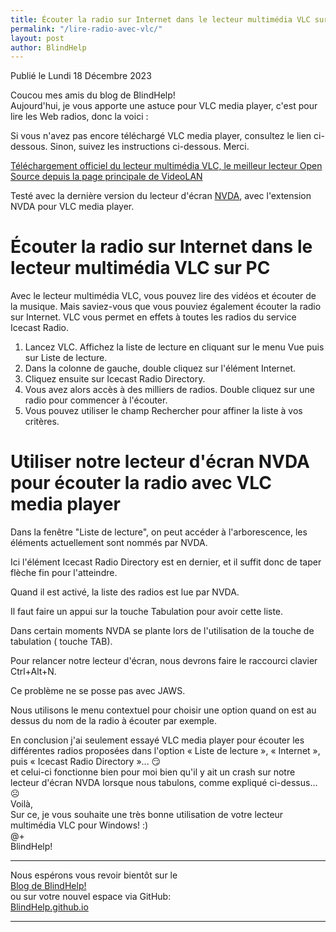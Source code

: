 ```yaml
---
title: Écouter la radio sur Internet dans le lecteur multimédia VLC sur PC
permalink: "/lire-radio-avec-vlc/"
layout: post
author: BlindHelp
---
```


<footer>Publié le Lundi 18 Décembre 2023</footer>


Coucou mes amis du blog de BlindHelp!    
Aujourd'hui, je vous apporte une astuce pour VLC media player, c'est pour lire les Web radios, donc la voici :    

Si vous n'avez pas encore téléchargé VLC media player, consultez le lien ci-dessous. Sinon, suivez les instructions ci-dessous. Merci.

[Téléchargement officiel du lecteur multimédia VLC, le meilleur lecteur Open Source  depuis la page principale de VideoLAN](https://www.videolan.org/vlc/index.fr.html)

Testé avec la dernière version du lecteur d'écran [NVDA](https://www.nvaccess.org/), avec l'extension NVDA pour VLC media player.

# Écouter la radio sur Internet dans le lecteur multimédia VLC sur PC #

Avec le lecteur multimédia VLC, vous pouvez lire des vidéos et écouter de la musique. Mais saviez-vous que vous pouviez également écouter la radio sur Internet. VLC vous permet en effets à toutes les radios du service Icecast Radio.

1. Lancez VLC. Affichez la liste de lecture en cliquant sur le menu Vue puis sur Liste de lecture.
2. Dans la colonne de gauche, double cliquez sur l'élément Internet.
3. Cliquez ensuite sur Icecast Radio Directory.
4. Vous avez alors accès à des milliers de radios. Double cliquez sur une radio pour commencer à l'écouter.
5. Vous pouvez utiliser le champ Rechercher pour affiner la liste à vos critères.

# Utiliser notre lecteur d'écran NVDA pour écouter la radio avec VLC media player #

Dans la fenêtre "Liste de lecture", on peut accéder à l'arborescence, les éléments actuellement sont nommés par NVDA.

Ici l'élément Icecast Radio Directory est en dernier, et il suffit donc de taper flèche fin pour l'atteindre.

Quand il est activé, la liste des radios est lue par NVDA.

Il faut faire un appui sur la touche Tabulation pour avoir cette liste.

Dans certain moments NVDA se plante lors de l'utilisation de la touche de tabulation ( touche TAB).

Pour relancer notre lecteur d'écran, nous devrons faire le raccourci clavier Ctrl+Alt+N.

Ce problème ne se posse pas avec JAWS.

Nous utilisons le menu contextuel pour choisir une option quand on est au dessus du nom de la radio à écouter par exemple.

En conclusion j'ai seulement essayé VLC media player  pour écouter les différentes radios proposées dans l'option « Liste de lecture », « Internet », puis « Icecast Radio Directory »... 😏    
et celui-ci fonctionne bien pour moi bien qu'il y ait un crash sur notre lecteur d'écran NVDA lorsque nous tabulons, comme expliqué ci-dessus... ☹    
Voilà,    
Sur ce, je vous souhaite une très bonne utilisation de votre lecteur multimédia VLC pour Windows! :)    
@+    
BlindHelp!    

---

Nous espérons vous revoir bientôt sur le      
[Blog de BlindHelp!](http://blindhelp.blogspot.fr/)                    
ou sur  votre nouvel espace via GitHub:                     
[BlindHelp.github.io](https://blindhelp.github.io)                    

---
